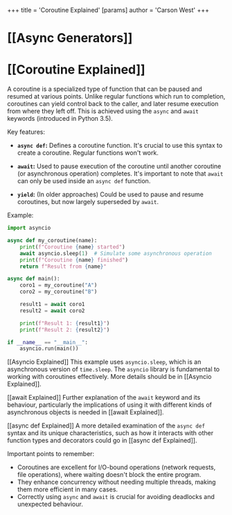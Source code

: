 +++
 title = 'Coroutine Explained'
[params]
	author = 'Carson West'
+++
# [[Async Generators]]
# [[Coroutine Explained]] 
A coroutine is a specialized type of function that can be paused and resumed at various points.  Unlike regular functions which run to completion, coroutines can yield control back to the caller, and later resume execution from where they left off.  This is achieved using the `async` and `await` keywords (introduced in Python 3.5).

Key features:

* **`async def`:** Defines a coroutine function.  It's crucial to use this syntax to create a coroutine.  Regular functions won't work.

* **`await`:**  Used to pause execution of the coroutine until another coroutine (or asynchronous operation) completes.  It's important to note that `await` can only be used inside an `async def` function.


* **`yield`:** (In older approaches)  Could be used to pause and resume coroutines, but now largely superseded by `await`.


Example:

```python
import asyncio

async def my_coroutine(name):
    print(f"Coroutine {name} started")
    await asyncio.sleep(1)  # Simulate some asynchronous operation
    print(f"Coroutine {name} finished")
    return f"Result from {name}"

async def main():
    coro1 = my_coroutine("A")
    coro2 = my_coroutine("B")

    result1 = await coro1
    result2 = await coro2

    print(f"Result 1: {result1}")
    print(f"Result 2: {result2}")

if __name__ == "__main__":
    asyncio.run(main())
```

[[Asyncio Explained]]  This example uses `asyncio.sleep`, which is an asynchronous version of `time.sleep`.  The `asyncio` library is fundamental to working with coroutines effectively.  More details should be in [[Asyncio Explained]].

[[await Explained]]  Further explanation of the `await` keyword and its behaviour, particularly the implications of using it with different kinds of asynchronous objects is needed in [[await Explained]].

[[async def Explained]]  A more detailed examination of the `async def` syntax and its unique characteristics, such as how it interacts with other function types and decorators could go in [[async def Explained]].


Important points to remember:

* Coroutines are excellent for I/O-bound operations (network requests, file operations), where waiting doesn't block the entire program.
*  They enhance concurrency without needing multiple threads, making them more efficient in many cases.
*  Correctly using `async` and `await` is crucial for avoiding deadlocks and unexpected behaviour.
